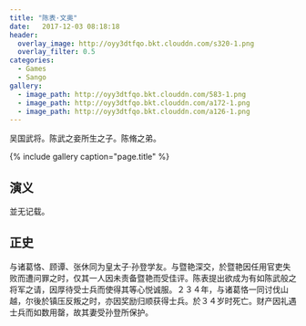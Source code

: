 ```yaml
---
title: "陈表·文奥"
date:   2017-12-03 08:18:18
header:
  overlay_image: http://oyy3dtfqo.bkt.clouddn.com/s320-1.png
  overlay_filter: 0.5
categories:
  - Games
  - Sango
gallery:
  - image_path: http://oyy3dtfqo.bkt.clouddn.com/583-1.png
  - image_path: http://oyy3dtfqo.bkt.clouddn.com/a172-1.png
  - image_path: http://oyy3dtfqo.bkt.clouddn.com/a126-1.png
---
```


吴国武将。陈武之妾所生之子。陈脩之弟。

{% include gallery caption="page.title" %}

## 演义

並无记载。

## 正史

与诸葛恪、顾谭、张休同为皇太子·孙登学友。与暨艳深交，於暨艳因任用官吏失败而遭问罪之时，仅其一人因未责备暨艳而受佳评。陈表提出欲成为有如陈武般之将军之请，因厚待受士兵而使得其等心悦诚服。２３４年，与诸葛恪一同讨伐山越，尔後於镇压反叛之时，亦因奖励归顺获得士兵。於３４岁时死亡。财产因礼遇士兵而如数用罄，故其妻受孙登所保护。